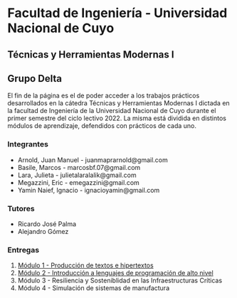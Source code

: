 <!DOCTYPE html>
<html lang="en">
<head>
    <meta charset="UTF-8">
    <meta http-equiv="X-UA-Compatible" content="IE=edge">
    <meta name="viewport" content="width=device-width, initial-scale=1.0">
    <title>Grupo Delta</title>
</head>
<body>
    <h1>
        Facultad de Ingeniería - Universidad Nacional de Cuyo
    </h1>
    <h2>
       Técnicas y Herramientas Modernas I
    </h2>
    <h2>
        Grupo Delta
    </h2>
    <p>
        El fin de la página es el de poder acceder a los trabajos prácticos desarrollados en la cátedra Técnicas y Herramientas Modernas I dictada 
        en la facultad de Ingeniería de la Universidad Nacional de Cuyo durante el primer semestre del ciclo lectivo 2022. La misma está dividida 
        en distintos módulos de aprendizaje, defendidos con prácticos de cada uno.
    </p>
    <h3>
       Integrantes
    </h3> 
    <ul>
        <li>Arnold, Juan Manuel - juanmaprarnold@gmail.com</li>
        <li>Basile, Marcos - marcosbf.07@gmail.com</li>
        <li>Lara, Julieta - julietalaralalik@gmail.com</li>
        <li>Megazzini, Eric - emegazzini@gmail.com</li>
        <li>Yamin Naief, Ignacio - ignacioyamin@gmail.com</li>
    </ul>
    <h3>
    Tutores
    </h3>
    <ul>
        <li>Ricardo José Palma</b></li>
        <li>Alejandro Gómez</li>
    </ul>
    <h3>
        Entregas
    </h3>
    <ol>
        <li><a href="https://github.com/Grupo-Tecnicas/Grupo-Delta/tree/main/Modulo%201:%20Producci%C3%B3n%20de%20Textos%20e%20Hipertextos">Módulo 1 - Producción de textos e hipertextos</a></li>
        <li><a href="https://github.com/Grupo-Tecnicas/Grupo-Delta/tree/main/M%C3%B3dulo%202%20-%20%20Programaci%C3%B3n%20en%20R">Módulo 2 - Introducción a lenguajes de programación de alto nivel </a></li>
        <li><a href=""></a>Módulo 3 - Resiliencia y Sosteniblidad en las Infraestructuras Críticas </li>
        <li><a href=""></a>Módulo 4 - Simulación de sistemas de manufactura </li>
    </ol>
</body>
</html>